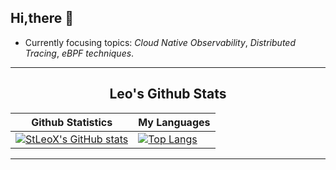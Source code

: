 ## Hi,there 👋
- Currently focusing topics: _Cloud Native Observability_, _Distributed Tracing_, _eBPF techniques_.  

<hr>

<p align="center">
 <h2 align="center">Leo's Github Stats</h2>

| Github Statistics                                                                                           | My Languages                                                                                                                 |
| ----------------------------------------------------------------------------------------------------------- | --------------------------------------------------------------------------------------------------------------------------- |
|[![StLeoX's GitHub stats](https://github-readme-stats.vercel.app/api?username=StLeoX&show_icons=true&theme=dracula)](https://github.com/anuraghazra/github-readme-stats)|[![Top Langs](https://github-readme-stats.vercel.app/api/top-langs/?username=StLeoX&layout=compact)](https://github.com/anuraghazra/github-readme-stats)|

<hr>
